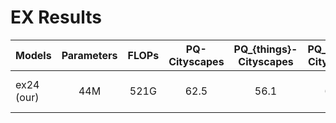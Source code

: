 
# EX Results

| Models      | Parameters  | FLOPs         | PQ-Cityscapes         | PQ_{things}-Cityscapes         | PQ_{stuff}-Cityscapes          | PQ-COCO         | PQ_{things}-COCO        | PQ_{stuff}-COCO       | record         |
| :---        |    :----:   |      :----:   |      :----:   |      :----:   |      :----:  |     :----:   |      :----:   |      :----:    |     ---: |
| ex24 (our) | 44M       | 521G   |   62.5         |    56.1    |  67.1  |   ---          |    ---    |  ---  |        edge positional embedding |



